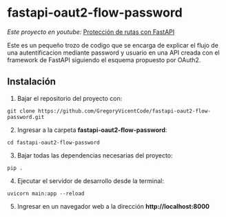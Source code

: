 # fastapi-oaut2-flow-password
*Este proyecto en youtube:* [Protección de rutas con FastAPI](https://youtu.be/bYpaPxYgeJ0)

Este es un pequeño trozo de codigo que se encarga de explicar el flujo de una autentificacion mediante password y usuario en una API creada con el framework de FastAPI siguiendo el esquema propuesto por OAuth2.

## Instalación
1) Bajar el repositorio del proyecto con:
```
git clone https://github.com/GregoryVicentCode/fastapi-oaut2-flow-password.git
```

2) Ingresar a la carpeta **fastapi-oaut2-flow-password**:
```
cd fastapi-oaut2-flow-password
```

3) Bajar todas las dependencias necesarias del proyecto:
```
pip .
```

4) Ejecutar el servidor de desarrollo desde la terminal:
```
uvicorn main:app --reload
```

5) Ingresar en un navegador web a la dirección **http://localhost:8000**
